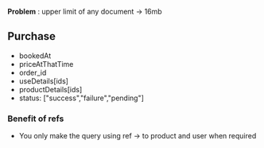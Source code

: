 **Problem** : upper limit of any document -> 16mb
## Purchase
* bookedAt
* priceAtThatTime
* order_id
* useDetails[ids]
* productDetails[ids]
* status: ["success","failure","pending"]
### Benefit of refs
* You only make the query using ref -> to product and user when required





